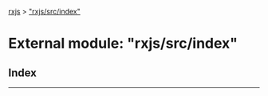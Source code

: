 [rxjs](../README.md) > ["rxjs/src/index"](../modules/_rxjs_src_index_.md)

# External module: "rxjs/src/index"

## Index

---

